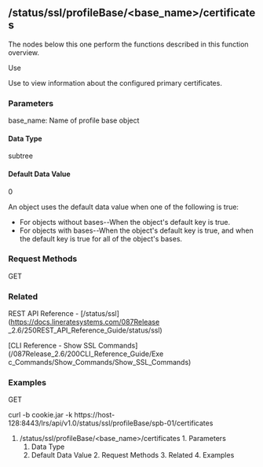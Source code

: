 ## /status/ssl/profileBase/<base_name>/certificates

The nodes below this one perform the functions described in this function
overview.

Use

Use to view information about the configured primary certificates.

### Parameters

base_name: Name of profile base object

#### Data Type

subtree

#### Default Data Value

0

An object uses the default data value when one of the following is true:

  * For objects without bases--When the object's default key is true.
  * For objects with bases--When the object's default key is true, and when the default key is true for all of the object's bases.

### Request Methods

GET

### Related

REST API Reference - [/status/ssl](https://docs.lineratesystems.com/087Release
_2.6/250REST_API_Reference_Guide/status/ssl)

[CLI Reference - Show SSL Commands](/087Release_2.6/200CLI_Reference_Guide/Exe
c_Commands/Show_Commands/Show_SSL_Commands)

### Examples

GET

curl -b cookie.jar -k
https://host-128:8443/lrs/api/v1.0/status/ssl/profileBase/spb-01/certificates

  1. /status/ssl/profileBase/<base_name>/certificates
    1. Parameters
      1. Data Type
      2. Default Data Value
    2. Request Methods
    3. Related
    4. Examples

